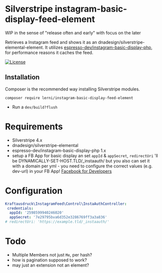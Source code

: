 # Silverstripe instagram-basic-display-feed-element
WIP in the sense of "release often and early" with focus on the later

Retrieves a Instagram feed and shows it as an dnadesign/silverstripe-elemental-element. It utilizes [espresso-dev/instagram-basic-display-php](https://github.com/espresso-dev/instagram-basic-display-php), for performance reasons it caches the feed.

[![License](https://img.shields.io/badge/License-BSD%203--Clause-blue.svg)](LICENSE.md)

## Installation
Composer is the recommended way installing Silverstripe modules.
```
composer require lerni/instagram-basic-display-feed-element
```
* Run a `dev/build?flush`

# Requirements
* Silverstripe 4.x
* dnadesign/silverstripe-elemental
* espresso-dev/instagram-basic-display-php 1.x
* setup a FB App for basic display an set `appId` & `appSecret`, `redirectUri` 'll be DYNAMICALLY-SET-HOST.TLD/_instaauth/ but you also can set it with a domain per yml - you need to configure the correct values (e.g. dev-url) in your FB App! [Facebook for Developers](https://developers.facebook.com/docs/instagram-basic-display-api/getting-started/)

# Configuration
```yaml
Kraftausdruck\InstagramFeed\Control\InstaAuthController:
 credentials:
  appId: '2598599940246020'
  appSecret: '7e29795bva6d352e3286769ff3a3a836'
# redirectUri: 'https://example.tld/_instaauth/'
```

# Todo
* Multiple Members not just `Me`, per hash?
* how is pagination supposed to work?
* may just an extension not an element?